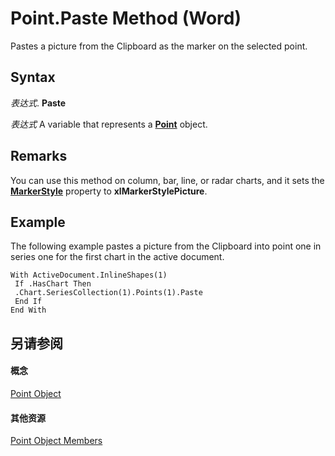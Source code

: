 
# Point.Paste Method (Word)

Pastes a picture from the Clipboard as the marker on the selected point.


## Syntax

 _表达式_. **Paste**

 _表达式_ A variable that represents a **[Point](349ea9a3-9e9a-b26f-146f-799d39c3d4a9.md)** object.


## Remarks

You can use this method on column, bar, line, or radar charts, and it sets the  **[MarkerStyle](53b77b3b-3c46-8e96-bd18-29da9658a71a.md)** property to **xlMarkerStylePicture**.


## Example

The following example pastes a picture from the Clipboard into point one in series one for the first chart in the active document.


```
With ActiveDocument.InlineShapes(1) 
 If .HasChart Then 
 .Chart.SeriesCollection(1).Points(1).Paste 
 End If 
End With 

```


## 另请参阅


#### 概念


[Point Object](349ea9a3-9e9a-b26f-146f-799d39c3d4a9.md)
#### 其他资源


[Point Object Members](http://msdn.microsoft.com/library/7a5618eb-4673-d206-c36f-ff89d5eb66ee%28Office.15%29.aspx)